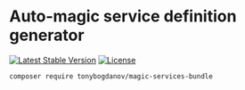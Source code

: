 # Auto-magic service definition generator

[![Latest Stable Version](https://poser.pugx.org/tonybogdanov/magic-services-bundle/v/stable)](https://packagist.org/packages/tonybogdanov/magic-services-bundle)
[![License](https://poser.pugx.org/tonybogdanov/magic-services-bundle/license)](https://packagist.org/packages/tonybogdanov/magic-services-bundle)

```bash
composer require tonybogdanov/magic-services-bundle
```
